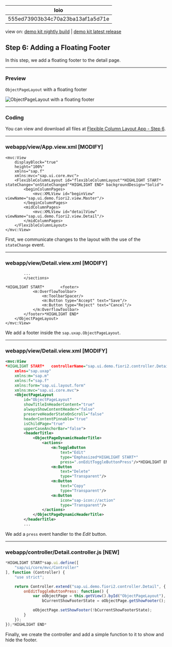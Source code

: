 <!-- loio555ed73903b34c70a23ba13af1a5d71e -->

| loio |
| -----|
| 555ed73903b34c70a23ba13af1a5d71e |

<div id="loio">

view on: [demo kit nightly build](https://openui5nightly.hana.ondemand.com/#/topic/555ed73903b34c70a23ba13af1a5d71e) | [demo kit latest release](https://openui5.hana.ondemand.com/#/topic/555ed73903b34c70a23ba13af1a5d71e)</div>

## Step 6: Adding a Floating Footer

In this step, we add a floating footer to the detail page.

***

<a name="loio555ed73903b34c70a23ba13af1a5d71e__section_ed2_4dd_lbb"/>

### Preview

   
  
<a name="loio555ed73903b34c70a23ba13af1a5d71e__fig_r1j_pst_mr"/>`ObjectPageLayout` with a floating footer

 ![](loio24122e039ed14a7a874ec26d0cf51614_HiRes.png "ObjectPageLayout with a floating footer") 

***

<a name="loio555ed73903b34c70a23ba13af1a5d71e__section_fd2_4dd_lbb"/>

### Coding

You can view and download all files at [Flexible Column Layout App - Step 6](https://openui5.hana.ondemand.com/#/sample/sap.f.tutorial.fiori2.06/preview).

***

<a name="loio555ed73903b34c70a23ba13af1a5d71e__section_jtj_mnj_l4b"/>

### webapp/view/App.view.xml \[MODIFY\]

```
<mvc:View
	displayBlock="true"
	height="100%"
	xmlns="sap.f"
	xmlns:mvc="sap.ui.core.mvc">
	<FlexibleColumnLayout id="flexibleColumnLayout"*HIGHLIGHT START* stateChange="onStateChanged"*HIGHLIGHT END* backgroundDesign="Solid">
		<beginColumnPages>
			<mvc:XMLView id="beginView" viewName="sap.ui.demo.fiori2.view.Master"/>
		</beginColumnPages>
		<midColumnPages>
			<mvc:XMLView id="detailView" viewName="sap.ui.demo.fiori2.view.Detail"/>
		</midColumnPages>
	</FlexibleColumnLayout>
</mvc:View>
```

First, we communicate changes to the layout with the use of the `stateChange` event.

***

<a name="loio555ed73903b34c70a23ba13af1a5d71e__section_dp4_lnj_l4b"/>

### webapp/view/Detail.view.xml \[MODIFY\]

```
		...
		</sections>

*HIGHLIGHT START*		<footer>
			<m:OverflowToolbar>
				<m:ToolbarSpacer/>
				<m:Button type="Accept" text="Save"/>
				<m:Button type="Reject" text="Cancel"/>
			</m:OverflowToolbar>
		</footer>*HIGHLIGHT END*
	</ObjectPageLayout>
</mvc:View>
```

We add a footer inside the `sap.uxap.ObjectPageLayout`.

***

<a name="loio555ed73903b34c70a23ba13af1a5d71e__section_nq4_knj_l4b"/>

### webapp/view/Detail.view.xml \[MODIFY\]

``` xml
<mvc:View
*HIGHLIGHT START*	controllerName="sap.ui.demo.fiori2.controller.Detail"*HIGHLIGHT END*
	xmlns="sap.uxap"
	xmlns:m="sap.m"
	xmlns:f="sap.f"
	xmlns:form="sap.ui.layout.form"
	xmlns:mvc="sap.ui.core.mvc">
	<ObjectPageLayout
		id="ObjectPageLayout"
		showTitleInHeaderContent="true"
		alwaysShowContentHeader="false"
		preserveHeaderStateOnScroll="false"
		headerContentPinnable="true"
		isChildPage="true"
		upperCaseAnchorBar="false">
		<headerTitle>
			<ObjectPageDynamicHeaderTitle>
				<actions>
					<m:ToggleButton
						text="Edit"
						type="Emphasized*HIGHLIGHT START*"
						press=".onEditToggleButtonPress"/>*HIGHLIGHT END*
					<m:Button
						text="Delete"
						type="Transparent"/>
					<m:Button
						text="Copy"
						type="Transparent"/>
					<m:Button
						icon="sap-icon://action"
						type="Transparent"/>
				</actions>
			</ObjectPageDynamicHeaderTitle>
		</headerTitle>
		...
```

We add a `press` event handler to the *Edit* button.

***

<a name="loio555ed73903b34c70a23ba13af1a5d71e__section_z1v_jnj_l4b"/>

### webapp/controller/Detail.controller.js \[NEW\]

``` js
*HIGHLIGHT START*sap.ui.define([
	"sap/ui/core/mvc/Controller"
], function (Controller) {
	"use strict";

	return Controller.extend("sap.ui.demo.fiori2.controller.Detail", {
		onEditToggleButtonPress: function() {
			var oObjectPage = this.getView().byId("ObjectPageLayout"),
				bCurrentShowFooterState = oObjectPage.getShowFooter();

			oObjectPage.setShowFooter(!bCurrentShowFooterState);
		}
	});
});*HIGHLIGHT END*
```

Finally, we create the controller and add a simple function to it to show and hide the footer.

